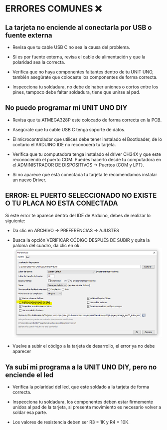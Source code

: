 # ERRORES COMUNES ❌

## La tarjeta no enciende al conectarla por USB o fuente externa

- Revisa que tu cable USB C no sea la causa del problema.

- Si es por fuente externa, revisa el cable de alimentación y que la polaridad sea la correcta.

- Verifica que no haya componentes faltantes dentro de tu UNIT UNO, también asegúrate que colocaste los componentes de forma correcta.

- Inspecciona tu soldadura, no debe de haber uniones o cortos entre los pines, tampoco debe faltar soldadura, tiene que unirse al pad.


## No puedo programar mi UNIT UNO DIY

- Revisa que tu ATMEGA328P este colocado de forma correcta en la PCB.

- Asegúrate que tu cable USB C tenga soporte de datos.

- El microcontrolador que utilices debe tener instalado el Bootloader, de lo contario el ARDUINO IDE no reconocerá tu tarjeta.

- Verifica que tu computadora tenga instalado el driver CH34X y que este reconociendo el puerto COM. Puedes hacerlo desde tu computadora en el ADMINISTRADOR DE DISPOSITIVOS -> Puertos (COM y LPT).

- Si no aparece que está conectada tu tarjeta te recomendamos instalar un nuevo Driver.


## ERROR: EL PUERTO SELECCIONADO NO EXISTE O TU PLACA NO ESTA CONECTADA

Si este error te aparece dentro del IDE de Arduino, debes de realizar lo siguiente:
- Da clic en ARCHIVO -> PREFERENCIAS -> AJUSTES
 
- Busca la opción VERIFICAR CÓDIGO DESPUÉS DE SUBIR y quita la paloma del cuadro, da clic en ok.
 ![](https://github.com/UNIT-Electronics/UNIT-Uno-Do-It-Yourself/blob/main/docs/ERROR.PNG)
- Vuelve a subir el código a la tarjeta de desarrollo, el error ya no debe aparecer


## Ya subí mi programa a la UNIT UNO DIY, pero no enciende el led

- Verifica la polaridad del led, que este soldado a la tarjeta de forma correcta.

- Inspecciona tu soldadura, los componentes deben estar firmemente unidos al pad de la tarjeta, si presenta movimiento es necesario volver a soldar esa parte.

- Los valores de resistencia deben ser R3 = 1K y R4 = 10K.
